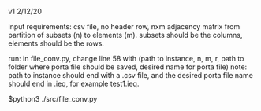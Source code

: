 v1 2/12/20

input requirements: csv file, no header row, nxm adjacency matrix from partition of subsets (n) to elements (m). 
subsets should be the columns, elements should be the rows. 

run: in file_conv.py, change line 58 with (path to instance, n, m, r, path to folder where porta file should be saved, desired name for porta file)
note: path to instance should end with a .csv file, and the desired porta file name should end in .ieq, for example test1.ieq. 

$python3 ./src/file_conv.py
